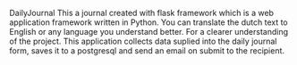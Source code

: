 DailyJournal
This a journal created with flask framework which is a web application framework written in Python. 
You can translate the dutch text to English or any language you understand better. For a clearer understanding of the project. 
This application collects data suplied into the daily journal form, saves it to a postgresql and send an email on submit to the recipient.
